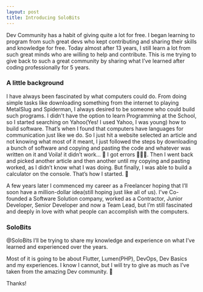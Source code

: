 ```yaml
---
layout: post
title: Introducing SoloBits
---
```


Dev Community has a habit of giving quite a lot for free. I began learning to program from such great devs who kept contributing and sharing their skills and knowledge for free. Today almost after 13 years, I still learn a lot from such great minds who are willing to help and contribute. This is me trying to give back to such a great community by sharing what I’ve learned after coding professionally for 5 years.

### A little background 

I have always been fascinated by what computers could do. From doing simple tasks like downloading something from the internet to playing MetalSlug and Spiderman, I always desired to be someone who could build such programs. I didn't have the option to learn Programming at the School, so I started searching on Yahoo(Yes! I used Yahoo, I was young) how to build software. That’s when I found that computers have languages for communication just like we do. So I just hit a website selected an article and not knowing what most of it meant, I just followed the steps by downloading a bunch of software and copying and pasting the code and whatever was written on it and Voila! it didn’t work… 🤭 I got errors 🛑🛑🛑. Then I went back and picked another article and then another until my copying and pasting worked, as I didn’t know what I was doing. But finally, I was able to build a calculator on the console. That’s how I started. 🤩

A few years later I commenced my career as a Freelancer hoping that I’ll soon have a million-dollar idea(still hoping just like all of us). I've Co-founded a Software Solution company, worked as a Contractor, Junior Developer, Senior Developer and now a Team Lead, but I’m still fascinated and deeply in love with what people can accomplish with the computers.

### SoloBits

@SoloBits I’ll be trying to share my knowledge and experience on what I’ve learned and experienced over the years.

Most of it is going to be about Flutter, Lumen(PHP), DevOps, Dev Basics and my experiences. I know I cannot, but I will try to give as much as I’ve taken from the amazing Dev community. 🤗

Thanks!